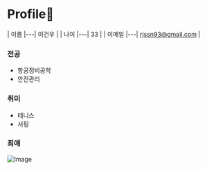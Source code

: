 # Profile👺

| 이름 |---| 이건우 |
| 나이 |---| 33 |
| 이메일 |---| rjssn93@gmail.com |

### 전공
- 항공정비공학
- 안전관리

### 취미
- 테니스
- 서핑

### 최애
![Image](https://github.com/user-attachments/assets/7f698ea8-1511-425a-8fb1-860a73952135)





